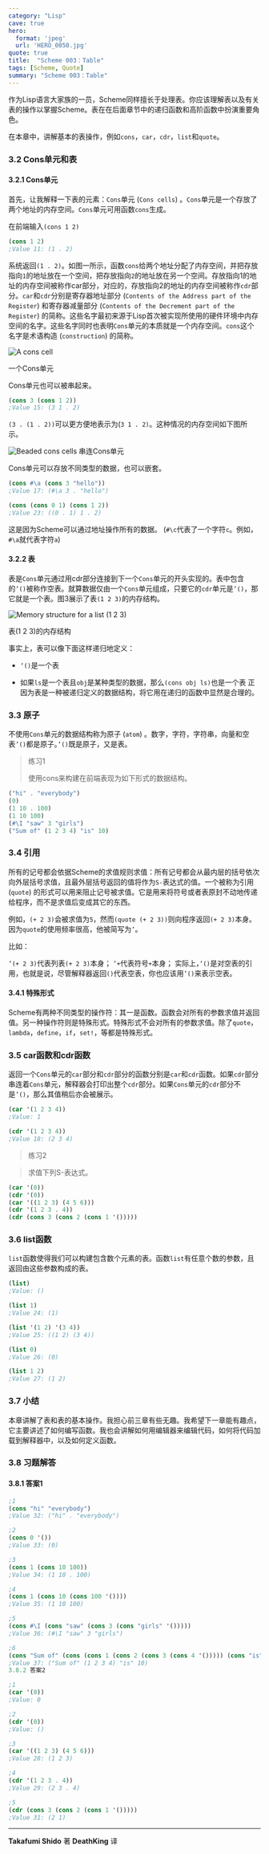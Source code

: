 ```yaml
---
category: "Lisp"
cave: true
hero:
  format: 'jpeg'
  url: 'HERO_0050.jpg'
quote: true
title:  "Scheme 003：Table"
tags: [Scheme, Quote]
summary: "Scheme 003：Table"
---
```

作为Lisp语言大家族的一员，Scheme同样擅长于处理表。你应该理解表以及有关表的操作以掌握Scheme。表在在后面章节中的递归函数和高阶函数中扮演重要角色。

在本章中，讲解基本的表操作，例如`cons`，`car`，`cdr`，`list`和`quote`。

### 3.2 Cons单元和表

#### 3.2.1 Cons单元

首先，让我解释一下表的元素：`Cons`单元 (`Cons cells`) 。`Cons`单元是一个存放了两个地址的内存空间。`Cons`单元可用函数`cons`生成。

在前端输入`(cons 1 2)`

```scm
(cons 1 2)
;Value 11: (1 . 2)
```

系统返回`(1 . 2)`。如图一所示，函数`cons`给两个地址分配了内存空间，并把存放指向`1`的地址放在一个空间，把存放指向`2`的地址放在另一个空间。存放指向1的地址的内存空间被称作car部分，对应的，存放指向2的地址的内存空间被称作`cdr`部分。`car`和`cdr`分别是寄存器地址部分 (`Contents of the Address part of the Register`) 和寄存器减量部分 (`Contents of the Decrement part of the Register`) 的简称。这些名字最初来源于Lisp首次被实现所使用的硬件环境中内存空间的名字。这些名字同时也表明`Cons`单元的本质就是一个内存空间。`cons`这个名字是术语构造 (`construction`) 的简称。

![A cons cell](https://deathking.github.io/yast-cn/figures/cons2.png)

一个Cons单元

Cons单元也可以被串起来。

```scm
(cons 3 (cons 1 2))
;Value 15: (3 1 . 2)
```

`(3 . (1 . 2))`可以更方便地表示为(`3 1 . 2)`。这种情况的内存空间如下图所示。

![Beaded cons cells](https://deathking.github.io/yast-cn/figures/conss2.png)
串连Cons单元

Cons单元可以存放不同类型的数据，也可以嵌套。

```scm
(cons #\a (cons 3 "hello"))
;Value 17: (#\a 3 . "hello")

(cons (cons 0 1) (cons 1 2))
;Value 23: ((0 . 1) 1 . 2)
```

这是因为Scheme可以通过地址操作所有的数据。 (`#\c`代表了一个字符`c`。例如，`#\a`就代表字符`a`)

#### 3.2.2 表

表是`Cons`单元通过用cdr部分连接到下一个`Cons`单元的开头实现的。表中包含的`’()`被称作空表。就算数据仅由一个`Cons`单元组成，只要它的`cdr`单元是`’()`，那它就是一个表。图3展示了表`(1 2 3)`的内存结构。

![Memory structure for a list (1 2 3)](https://deathking.github.io/yast-cn/figures/conss2.png)

表(1 2 3)的内存结构

事实上，表可以像下面这样递归地定义：

* `‘()`是一个表

* 如果`ls`是一个表且`obj`是某种类型的数据，那么`(cons obj ls)`也是一个表 正因为表是一种被递归定义的数据结构，将它用在递归的函数中显然是合理的。


### 3.3 原子

不使用`Cons`单元的数据结构称为原子 (`atom`) 。数字，字符，字符串，向量和空表`’()`都是原子。`’()`既是原子，又是表。

> 练习1
>
> 使用cons来构建在前端表现为如下形式的数据结构。

```scm
("hi" . "everybody")
(0)
(1 10 . 100)
(1 10 100)
(#\I "saw" 3 "girls")
("Sum of" (1 2 3 4) "is" 10)
```

### 3.4 引用

所有的记号都会依据Scheme的求值规则求值：所有记号都会从最内层的括号依次向外层括号求值，且最外层括号返回的值将作为`S-`表达式的值。一个被称为引用 (`quote`) 的形式可以用来阻止记号被求值。它是用来将符号或者表原封不动地传递给程序，而不是求值后变成其它的东西。

例如，`(+ 2 3)`会被求值为`5`，然而`(quote (+ 2 3))`则向程序返回`(+ 2 3)`本身。因为`quote`的使用频率很高，他被简写为`’`。

比如：

`’(+ 2 3)`代表列表`(+ 2 3)`本身；
`’+`代表符号`+`本身；
实际上，`’()`是对空表的引用，也就是说，尽管解释器返回`()`代表空表，你也应该用`’()`来表示空表。

#### 3.4.1 特殊形式

Scheme有两种不同类型的操作符：其一是函数。函数会对所有的参数求值并返回值。另一种操作符则是特殊形式。特殊形式不会对所有的参数求值。除了`quote`，`lambda`，`define`，`if`，`set!`，等都是特殊形式。

### 3.5 car函数和cdr函数

返回一个`Cons`单元的`car`部分和`cdr`部分的函数分别是`car`和`cdr`函数。如果`cdr`部分串连着`Cons`单元，解释器会打印出整个`cdr`部分。如果`Cons`单元的`cdr`部分不是`’()`，那么其值稍后亦会被展示。

```scm
(car '(1 2 3 4))
;Value: 1

(cdr '(1 2 3 4))
;Value 18: (2 3 4)
```

> 练习2

> 求值下列S-表达式。

```scm
(car '(0))
(cdr '(0))
(car '((1 2 3) (4 5 6)))
(cdr '(1 2 3 . 4))
(cdr (cons 3 (cons 2 (cons 1 '()))))
```


### 3.6 list函数

`list`函数使得我们可以构建包含数个元素的表。函数`list`有任意个数的参数，且返回由这些参数构成的表。

```scm
(list)
;Value: ()

(list 1)
;Value 24: (1)

(list '(1 2) '(3 4))
;Value 25: ((1 2) (3 4))

(list 0)
;Value 26: (0)

(list 1 2)
;Value 27: (1 2)
```


### 3.7 小结

本章讲解了表和表的基本操作。我担心前三章有些无趣。我希望下一章能有趣点，它主要讲述了如何编写函数。我也会讲解如何用编辑器来编辑代码，如何将代码加载到解释器中，以及如何定义函数。

### 3.8 习题解答

#### 3.8.1 答案1

```scm
;1
(cons "hi" "everybody")
;Value 32: ("hi" . "everybody")

;2
(cons 0 '())
;Value 33: (0)

;3
(cons 1 (cons 10 100))
;Value 34: (1 10 . 100)

;4
(cons 1 (cons 10 (cons 100 '())))
;Value 35: (1 10 100)

;5
(cons #\I (cons "saw" (cons 3 (cons "girls" '()))))
;Value 36: (#\I "saw" 3 "girls")

;6
(cons "Sum of" (cons (cons 1 (cons 2 (cons 3 (cons 4 '())))) (cons "is" (cons 10 '()))))
;Value 37: ("Sum of" (1 2 3 4) "is" 10)
3.8.2 答案2

;1
(car '(0))
;Value: 0

;2
(cdr '(0))
;Value: ()

;3
(car '((1 2 3) (4 5 6)))
;Value 28: (1 2 3)

;4
(cdr '(1 2 3 . 4))
;Value 29: (2 3 . 4)

;5
(cdr (cons 3 (cons 2 (cons 1 '()))))
;Value 31: (2 1)
```

---
**Takafumi Shido** 著
**DeathKing** 译
